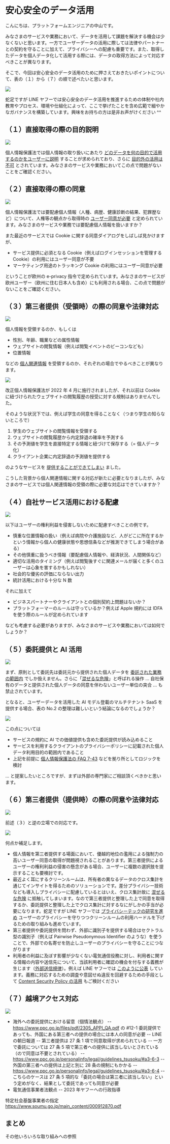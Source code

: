 # 安心安全のデータ活用

こんにちは、プラットフォームエンジニアの中山です。

みなさまのサービスや業務において、データを活用して課題を解決する機会は少なくないと思います。一方でユーザーデータの活用に際しては法律やパートナーとの契約を守ることに加えて、プライバシーへの配慮も重要です。また、取得したデータを個人データ化して活用する際には、データの取得方法によって対応すべきことが異なります。

そこで、今回は安心安全のデータ活用のために押さえておきたいポイントについて、表の（１）から（７）の順で述べたいと思います。

<img src='https://raw.githubusercontent.com/nakayama-kazuki/202x/main/data-gudeline/img/i0.png' />

蛇足ですが LINE ヤフーでは安心安全のデータ活用を推進するための体制や社内教育やプロセス、環境や仕組化によって、ここで挙げたことを含め広範で細やかなガバナンスを構築しています。興味をお持ちの方は是非お声がけください ^^

## （１）直接取得の際の目的説明

<img src='https://raw.githubusercontent.com/nakayama-kazuki/202x/main/data-gudeline/img/i1.png' />

個人情報保護法では個人情報の取り扱いにあたり [どのデータを何の目的で活用するのかをユーザーに説明](https://www.ppc.go.jp/personalinfo/legal/guidelines_tsusoku/#a3-1-1) することが求められており、さらに [目的外の活用は不可](https://www.ppc.go.jp/personalinfo/legal/guidelines_tsusoku/#a3-1-3) とされています。みなさまのサービスや業務においてこの点で問題がないことをご確認ください。

## （２）直接取得の際の同意

<img src='https://raw.githubusercontent.com/nakayama-kazuki/202x/main/data-gudeline/img/i2.png' />

個人情報保護法では要配慮個人情報（人種、病歴、健康診断の結果、犯罪歴など）について、人権等の観点から取得時の [ユーザー同意が必要](https://www.ppc.go.jp/personalinfo/legal/guidelines_tsusoku/#a3-3-2) と定められています。みなさまのサービスや業務では要配慮個人情報を扱いますか？

また最近のサービスでは Cookie に関する同意ダイアログをしばしば見かけますが、

- サービス提供に必須となる Cookie（例えばログインセッションを管理する Cookie）の利用にはユーザー同意が不要
- マーケティング用途のトラッキング Cookie の利用にはユーザー同意が必要

ということが欧州の e-privacy 指令で定められています。みなさまのサービスが欧州ユーザー（欧州に住む日本人も含め）にも利用される場合、この点で問題がないことをご確認ください。

## （３）第三者提供（受領時）の際の同意や法律対応

<img src='https://raw.githubusercontent.com/nakayama-kazuki/202x/main/data-gudeline/img/i3.png' />

個人情報を受領するのか、もしくは

- 性別、年齢、職業などの属性情報
- ウェブサイトの閲覧情報（例えば閲覧イベントのビーコンなども）
- 位置情報

などの [個人関連情報](https://www.ppc.go.jp/all_faq_index/faq2-q2-8/) を受領するのか、それぞれの場合でやるべきことが異なります。

<img src='https://raw.githubusercontent.com/nakayama-kazuki/202x/main/data-gudeline/img/d1-2.png' />

改正個人情報保護法が 2022 年 4 月に施行されましたが、それ以前は Cookie に紐づけられたウェブサイトの閲覧履歴の授受に対する規制はありませんでした。

そのような状況下では、例えば学生の同意を得ることなく（つまり学生の知らないところで）

1. 学生のウェブサイトの閲覧情報を受領する
2. ウェブサイトの閲覧履歴から内定辞退の確率を予測する
3. その予測値を学生を直接特定する情報と紐づけて保存する（= 個人データ化）
4. クライアント企業に内定辞退の予測値を提供する

のようなサービスを [提供することができてしまい](https://www.ppc.go.jp/files/pdf/191204_houdou.pdf) ました。

こうした背景から個人関連情報に関する対応が新たに必要となりましたが、みなさまのサービスでは個人関連情報の受領の際に必要な対応はできていますか？

## （４）自社サービス活用における配慮

<img src='https://raw.githubusercontent.com/nakayama-kazuki/202x/main/data-gudeline/img/i4.png' />

以下はユーザーの権利利益を侵害しないために配慮すべきことの例です。

- 慎重な位置情報の扱い（例えば病院や介護施設など、人がどこに所在するかという情報から個人の健康状態や思想信条などが推測できてしまう場合がある）
- その他慎重に扱うべき情報（要配慮個人情報や、経済状況、人間関係など）
- 適切な活用のタイミング（例えば閲覧後すぐに関連メールが届くと多くのユーザーは心象を害するかもしれない）
- 社会的な優劣の評価にならない出力
- 統計活用における十分な N 数

それに加えて

- ビジネスパートナーやクライアントとの個別契約上問題はないか？
- プラットフォーマーのルールは守っているか？例えば Apple 規約には IDFA を使う際のルールが定められています

なども考慮する必要がありますが、みなさまのサービスや業務においては如何でしょうか？

## （５）委託提供と AI 活用

<img src='https://raw.githubusercontent.com/nakayama-kazuki/202x/main/data-gudeline/img/i5.png' />

まず、原則として委託先は委託元から提供された個人データを [委託された業務の範囲内](https://www.ppc.go.jp/all_faq_index/faq1-q7-38/) でしか扱えません。さらに「[混ぜるな危険](https://www.ppc.go.jp/all_faq_index/faq1-q7-41/)」と呼ばれる操作 … 自社保有のデータと提供された個人データの同意を伴わないユーザー単位の突合 … も禁止されています。

となると、ユーザーデータを活用した AI モデル登載のマルチテナント SaaS を提供する場合、表の No.2 の整理は難しいという結論になるのでしょうか？

<img src='https://raw.githubusercontent.com/nakayama-kazuki/202x/main/data-gudeline/img/d2.png' />

この点については

- サービスの規約に AI での価値提供も含めた委託提供が読み込めること
- サービスを利用するクライアントのプライバシーポリシーに記載された個人データ利用目的の範囲内であること
- 上記を前提に [個人情報保護法の FAQ 7-43](https://www.ppc.go.jp/all_faq_index/faq1-q7-43/) などを拠り所としてロジックを検討

… と提案したいところですが、まずは外部の専門家にご相談頂くべきかと思います。

## （６）第三者提供（提供時）の際の同意や法律対応

<img src='https://raw.githubusercontent.com/nakayama-kazuki/202x/main/data-gudeline/img/i6.png' />

前述（３）と逆の立場での対応です。

<img src='https://raw.githubusercontent.com/nakayama-kazuki/202x/main/data-gudeline/img/d1-3.png' />

何点か補足します。

- 個人情報を第三者提供する場面において、優越的地位の濫用による強制力の高いユーザー同意の取得が問題視されることがあります。第三者提供によるユーザーの権利利益の侵害の懸念がある場合、ユーザーに複数の選択肢を提示することも要検討です。
- 最近よく耳にするクリーンルームは、所有者の異なるデータのクロス集計を通じてインサイトを得るためのソリューションです。差分プライバシー技術なども導入しプライバシーに配慮しているとはいえ、クロス集計故に [混ぜるな危険](https://www.ppc.go.jp/all_faq_index/faq1-q7-41/) に抵触してしまいます。なので第三者提供と整理した上で同意を取得するか、委託提供と整理した上でクロス集計に対するなにがしかの手当が必要になります。蛇足ですが LINE ヤフーでは [プライバシーテックの研究を進め](https://enterprisezine.jp/news/detail/18737) ユーザーのプライバシーを守りつつクリーンルームの利用ハードルを下げるための取り組みも進めています。
- 第三者提供や委託提供を問わず、外部に識別子を提供する場合はセクトラル型の識別子（例えば Pairwise Pseudonymous Identifier のような）を使うことで、外部での名寄せを防止しユーザーのプライバシーを守ることにつながります
- 利用者の利益に及ぼす影響が少なくない電気通信役務に対し、利用者に関する情報の内容や送信先について、当該利用者に確認の機会を付与する義務が生じます（[外部送信規律](https://www.soumu.go.jp/main_sosiki/joho_tsusin/d_syohi/gaibusoushin_kiritsu_00002.html#qa1-1)）。例えば LINE ヤフーでは [このように公表](https://privacy.lycorp.co.jp/ja/acquisition/thirdparties.html) しています。義務に対応するための調査や意図せぬ違反を回避するための手段として [Content Security Policy の活用](https://techblog.yahoo.co.jp/entry/2023071830429434/) もご検討ください

## （７）越境アクセス対応

<img src='https://raw.githubusercontent.com/nakayama-kazuki/202x/main/data-gudeline/img/i7.png' />

- 海外への委託提供における留意（個情法観点）
-- https://www.ppc.go.jp/files/pdf/2305_APPI_QA.pdf の #12-1 委託提供であっても、外国にある第三者への提供の場合には本人の同意が必要
-- LINE の朝日報道
-- 第三者提供は 27 条 1 項で同意取得が求められている
-- 一方で委託については 27 条 5 項で第三者への提供に該当しないとされている（ので同意は不要とされている）
-- https://www.ppc.go.jp/personalinfo/legal/guidelines_tsusoku/#a3-6-3
-- 外国の第三者への提供は上記と別に 28 条の規制にもかかる
-- https://www.ppc.go.jp/personalinfo/legal/guidelines_tsusoku/#a3-6-4
-- こちらのケースは 27 条 5 項的な「委託の場合は第三者に該当しない」という定めがなく、結果として委託であっても同意が必要
- 電気通信事業者法観点
-- 2023 年ヤフーへの行政指導

特定社会基盤事業者の指定
https://www.soumu.go.jp/main_content/000912870.pdf

## まとめ

その他いろいろな取り組みへの参照


